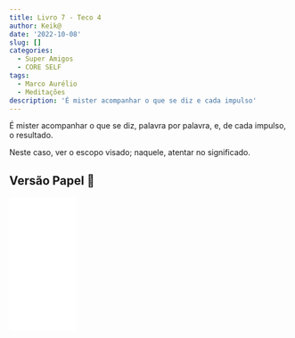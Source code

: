 ```yaml
---
title: Livro 7 - Teco 4
author: Keik@
date: '2022-10-08'
slug: []
categories:
  - Super Amigos
  - CORE SELF
tags:
  - Marco Aurélio
  - Meditações
description: 'É mister acompanhar o que se diz e cada impulso'
---
```


É mister acompanhar o que se diz, palavra por palavra, e, de cada impulso, o resultado. 

Neste caso, ver o escopo visado; naquele, atentar no significado.

## Versão Papel :book:
<iframe style="width:120px;height:240px;" marginwidth="0" marginheight="0" scrolling="no" frameborder="0" src="//ws-na.amazon-adsystem.com/widgets/q?ServiceVersion=20070822&OneJS=1&Operation=GetAdHtml&MarketPlace=BR&source=ss&ref=as_ss_li_til&ad_type=product_link&tracking_id=mundodekeika-20&language=pt_BR&marketplace=amazon&region=BR&placement=B092FVY4BB&asins=B092FVY4BB&linkId=37c5ec14221f61f811029aa88b520891&show_border=true&link_opens_in_new_window=true"></iframe>